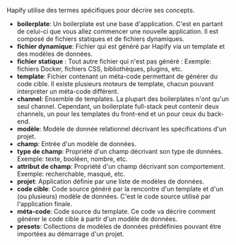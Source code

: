 Hapify utilise des termes spécifiques pour décrire ses concepts.

- **boilerplate**: Un boilerplate est une base d'application. C'est en partant de celui-ci que vous allez commencer une nouvelle application. Il est composé de fichiers statiques et de fichiers dynamiques.
- **fichier dynamique**: Fichier qui est généré par Hapify via un template et des modèles de données.
- **fichier statique** : Tout autre fichier qui n'est pas généré : Exemple: fichiers Docker, fichiers CSS, bibliothèques, plugins, etc.
- **template**: Fichier contenant un méta-code permettant de générer du code cible. Il existe plusieurs moteurs de template, chacun pouvant interpréter un méta-code différent.
- **channel**: Ensemble de templates. La plupart des boilerplates n'ont qu'un seul channel. Cependant, un boilerplate full-stack peut contenir deux channels, un pour les templates du front-end et un pour ceux du back-end.
- **modèle**: Modèle de donnée relationnel décrivant les spécifications d'un projet.
- **champ**: Entrée d'un modèle de données.
- **type de champ**: Propriété d'un champ décrivant son type de données. Exemple: texte, booléen, nombre, etc.
- **attribut de champ**: Propriété d'un champ décrivant son comportement. Exemple: recherchable, masqué, etc.
- **projet**: Application définie par une liste de modèles de données.
- **code cible**: Code source généré par la rencontre d'un template et d'un (ou plusieurs) modèle de données. C'est le code source utilisé par l'application finale.
- **méta-code**: Code source du template. Ce code va décrire comment générer le code cible à partir d'un modèle de données.
- **presets**: Collections de modèles de données prédéfinies pouvant être importées au démarrage d'un projet.
